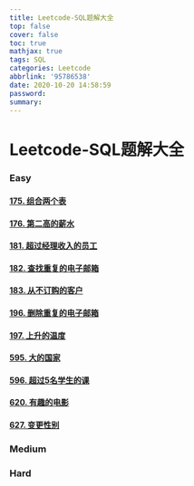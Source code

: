 ```yaml
---
title: Leetcode-SQL题解大全
top: false
cover: false
toc: true
mathjax: true
tags: SQL
categories: Leetcode
abbrlink: '95786538'
date: 2020-10-20 14:58:59
password:
summary:
---
```


# Leetcode-SQL题解大全

### Easy

#### [175. 组合两个表](https://leetcode-cn.com/problems/combine-two-tables/solution/175-zu-he-liang-ge-biao-by-fangtungkeng/)

#### [176. 第二高的薪水](https://leetcode-cn.com/problems/second-highest-salary/solution/176-di-er-gao-de-xin-shui-by-fangtungkeng/)

#### [181. 超过经理收入的员工](https://leetcode-cn.com/problems/employees-earning-more-than-their-managers/solution/181-chao-guo-jing-li-shou-ru-de-yuan-gong-by-fangt/)

#### [182. 查找重复的电子邮箱](https://leetcode-cn.com/problems/duplicate-emails/solution/182-cha-zhao-zhong-fu-de-dian-zi-you-xiang-by-fang/)

#### [183. 从不订购的客户](https://leetcode-cn.com/problems/customers-who-never-order/solution/183-cong-bu-ding-gou-de-ke-hu-by-fangtungkeng/)

#### [196. 删除重复的电子邮箱](https://leetcode-cn.com/problems/delete-duplicate-emails/solution/196-shan-chu-zhong-fu-de-dian-zi-you-xiang-by-fang/)

#### [197. 上升的温度](https://leetcode-cn.com/problems/rising-temperature/solution/197-shang-sheng-de-wen-du-by-fangtungkeng/)

#### [595. 大的国家](https://leetcode-cn.com/problems/big-countries/solution/595-da-de-guo-jia-by-fangtungkeng/)

#### [596. 超过5名学生的课](https://leetcode-cn.com/problems/classes-more-than-5-students/solution/596-chao-guo-5ming-xue-sheng-de-ke-by-fangtungkeng/)

#### [620. 有趣的电影](https://leetcode-cn.com/problems/not-boring-movies/solution/620-you-qu-de-dian-ying-by-fangtungkeng/)

#### [627. 变更性别](https://leetcode-cn.com/problems/swap-salary/solution/627-bian-geng-xing-bie-by-fangtungkeng/)



### Medium



### Hard
